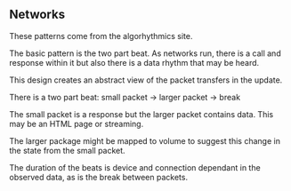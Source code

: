 ## Networks

These patterns come from the algorhythmics site. 

The basic pattern is the two part beat. As networks run, there is a call and response within it but also there is a data rhythm that may be heard. 

This design creates an abstract view of the packet transfers in the update. 

There is a two part beat:
small packet -> larger packet -> break

The small packet is a response but the larger packet contains data. This may be an HTML page or streaming. 

The larger package might be mapped to volume to suggest this change in the state from the small packet. 

The duration of the beats is device and connection dependant in the observed data, as is the break between packets.